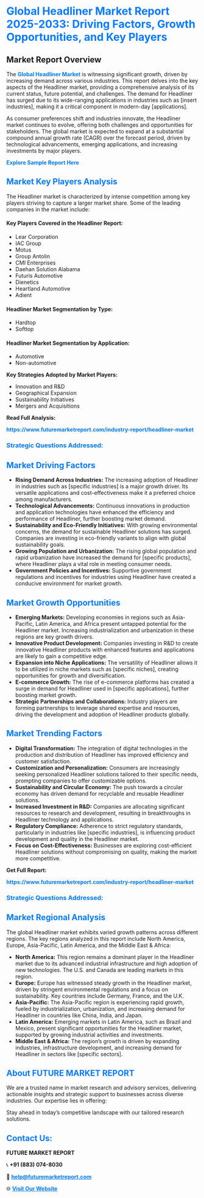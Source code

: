 <h1 style="color: #007BFF;">Global Headliner Market Report 2025-2033: Driving Factors, Growth Opportunities, and Key Players</h1>

<section id="overview">
<h2>Market Report Overview</h2>
<p>The <a href="https://www.futuremarketreport.com/industry-report/headliner-market" style="color: #007BFF; text-decoration: none;"><strong>Global Headliner Market</strong></a> is witnessing significant growth, driven by increasing demand across various industries. This report delves into the key aspects of the Headliner market, providing a comprehensive analysis of its current status, future potential, and challenges. The demand for Headliner has surged due to its wide-ranging applications in industries such as [insert industries], making it a critical component in modern-day [applications].</p>
<p>As consumer preferences shift and industries innovate, the Headliner market continues to evolve, offering both challenges and opportunities for stakeholders. The global market is expected to expand at a substantial compound annual growth rate (CAGR) over the forecast period, driven by technological advancements, emerging applications, and increasing investments by major players.</p>
</section>

<section id="overview">
<p><a href="https://www.futuremarketreport.com/request-sample/reportId=88091" style="color: #007BFF; text-decoration: none;"><strong>Explore Sample Report Here</strong></a></p>
</section>

<section id="key-players">
<h2 style="color: #007BFF;">Market Key Players Analysis</h2>
<p>The Headliner market is characterized by intense competition among key players striving to capture a larger market share. Some of the leading companies in the market include:</p>
<h4>Key Players Covered in the Headliner Report:</h4>
<ul><li>Lear Corporation</li><li>IAC Group</li><li>Motus</li><li>Group Antolin</li><li>CMI Enterprises</li><li>Daehan Solution Alabama</li><li>Futuris Automotive</li><li>Dienetics</li><li>Heartland Automotive</li><li>Adient</li></ul>
<h4>Headliner Market Segmentation by Type:</h4>
<ul><li>Hardtop</li><li>Softtop</li></ul>

<h4>Headliner Market Segmentation by Application:</h4>
<ul><li>Automotive</li><li>Non-automotive</li></ul>
<p><strong>Key Strategies Adopted by Market Players:</strong></p>
<ul>
<li>Innovation and R&D</li>
<li>Geographical Expansion</li>
<li>Sustainability Initiatives</li>
<li>Mergers and Acquisitions</li>
</ul>
</section>

<section>
<p><strong>Read Full Analysis: </strong></p><a href="https://www.futuremarketreport.com/industry-report/headliner-market" style="color: #007BFF; text-decoration: none;"><strong>https://www.futuremarketreport.com/industry-report/headliner-market</strong></a>
<h3 style="color: #007BFF;">Strategic Questions Addressed:</h3>
</section>

<section id="driving-factors">
<h2 style="color: #007BFF;">Market Driving Factors</h2>
<ul>
<li><strong>Rising Demand Across Industries:</strong> The increasing adoption of Headliner in industries such as [specific industries] is a major growth driver. Its versatile applications and cost-effectiveness make it a preferred choice among manufacturers.</li>
<li><strong>Technological Advancements:</strong> Continuous innovations in production and application technologies have enhanced the efficiency and performance of Headliner, further boosting market demand.</li>
<li><strong>Sustainability and Eco-Friendly Initiatives:</strong> With growing environmental concerns, the demand for sustainable Headliner solutions has surged. Companies are investing in eco-friendly variants to align with global sustainability goals.</li>
<li><strong>Growing Population and Urbanization:</strong> The rising global population and rapid urbanization have increased the demand for [specific products], where Headliner plays a vital role in meeting consumer needs.</li>
<li><strong>Government Policies and Incentives:</strong> Supportive government regulations and incentives for industries using Headliner have created a conducive environment for market growth.</li>
</ul>
</section>

<section id="growth-opportunities">
<h2 style="color: #007BFF;">Market Growth Opportunities</h2>
<ul>
<li><strong>Emerging Markets:</strong> Developing economies in regions such as Asia-Pacific, Latin America, and Africa present untapped potential for the Headliner market. Increasing industrialization and urbanization in these regions are key growth drivers.</li>
<li><strong>Innovative Product Development:</strong> Companies investing in R&D to create innovative Headliner products with enhanced features and applications are likely to gain a competitive edge.</li>
<li><strong>Expansion into Niche Applications:</strong> The versatility of Headliner allows it to be utilized in niche markets such as [specific niches], creating opportunities for growth and diversification.</li>
<li><strong>E-commerce Growth:</strong> The rise of e-commerce platforms has created a surge in demand for Headliner used in [specific applications], further boosting market growth.</li>
<li><strong>Strategic Partnerships and Collaborations:</strong> Industry players are forming partnerships to leverage shared expertise and resources, driving the development and adoption of Headliner products globally.</li>
</ul>
</section>

<section id="trending-factors">
<h2 style="color: #007BFF;">Market Trending Factors</h2>
<ul>
<li><strong>Digital Transformation:</strong> The integration of digital technologies in the production and distribution of Headliner has improved efficiency and customer satisfaction.</li>
<li><strong>Customization and Personalization:</strong> Consumers are increasingly seeking personalized Headliner solutions tailored to their specific needs, prompting companies to offer customizable options.</li>
<li><strong>Sustainability and Circular Economy:</strong> The push towards a circular economy has driven demand for recyclable and reusable Headliner solutions.</li>
<li><strong>Increased Investment in R&D:</strong> Companies are allocating significant resources to research and development, resulting in breakthroughs in Headliner technology and applications.</li>
<li><strong>Regulatory Compliance:</strong> Adherence to strict regulatory standards, particularly in industries like [specific industries], is influencing product development and quality in the Headliner market.</li>
<li><strong>Focus on Cost-Effectiveness:</strong> Businesses are exploring cost-efficient Headliner solutions without compromising on quality, making the market more competitive.</li>
</ul>
</section>

<section>
<p><strong>Get Full Report: </strong></p><a href="https://www.futuremarketreport.com/industry-report/headliner-market" style="color: #007BFF; text-decoration: none;"><strong>https://www.futuremarketreport.com/industry-report/headliner-market</strong></a>
<h3 style="color: #007BFF;">Strategic Questions Addressed:</h3>
</section>


<section id="regional-analysis">
<h2 style="color: #007BFF;">Market Regional Analysis</h2>
<p>The global Headliner market exhibits varied growth patterns across different regions. The key regions analyzed in this report include North America, Europe, Asia-Pacific, Latin America, and the Middle East & Africa:</p>
<ul>
<li><strong>North America:</strong> This region remains a dominant player in the Headliner market due to its advanced industrial infrastructure and high adoption of new technologies. The U.S. and Canada are leading markets in this region.</li>
<li><strong>Europe:</strong> Europe has witnessed steady growth in the Headliner market, driven by stringent environmental regulations and a focus on sustainability. Key countries include Germany, France, and the U.K.</li>
<li><strong>Asia-Pacific:</strong> The Asia-Pacific region is experiencing rapid growth, fueled by industrialization, urbanization, and increasing demand for Headliner in countries like China, India, and Japan.</li>
<li><strong>Latin America:</strong> Emerging markets in Latin America, such as Brazil and Mexico, present significant opportunities for the Headliner market, supported by growing industrial activities and investments.</li>
<li><strong>Middle East & Africa:</strong> The region’s growth is driven by expanding industries, infrastructure development, and increasing demand for Headliner in sectors like [specific sectors].</li>
</ul>
</section>

<footer>
<h2 style="color: #007BFF;">About FUTURE MARKET REPORT</h2>
<p>We are a trusted name in market research and advisory services, delivering actionable insights and strategic support to businesses across diverse industries. Our expertise lies in offering:</p>

<p>Stay ahead in today’s competitive landscape with our tailored research solutions.</p>

<h2 style="color: #007BFF;">Contact Us:</h2>
<p><strong>FUTURE MARKET REPORT</strong></p>
<p>📞 <strong>+91 (883) 074-8030</strong></p>
<p>📧 <strong><a href="mailto:help@futuremarketreport.com" style="color: #007BFF;">help@futuremarketreport.com</a></strong></p>
<p>🌐 <strong><a href="https://www.futuremarketreport.com/" style="color: #007BFF;">Visit Our Website</a></strong></p>
</footer>